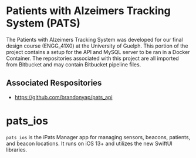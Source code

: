 # Patients with Alzeimers Tracking System (PATS)
The Patients with Alzeimers Tracking System was developed for our final design course (ENGG_41X0) at the University of Guelph. This portion of the project contains a setup for the API and MySQL server to be ran in a Docker Container. The repositories associated with this project are all imported from Bitbucket and may contain Bitbucket pipeline files. 

## Associated Respositories
- https://github.com/brandonyap/pats_api

# pats_ios
`pats_ios` is the iPats Manager app for managing sensors, beacons, patients, and beacon locations. It runs on iOS 13+ and utilizes the new SwiftUI libraries. 

